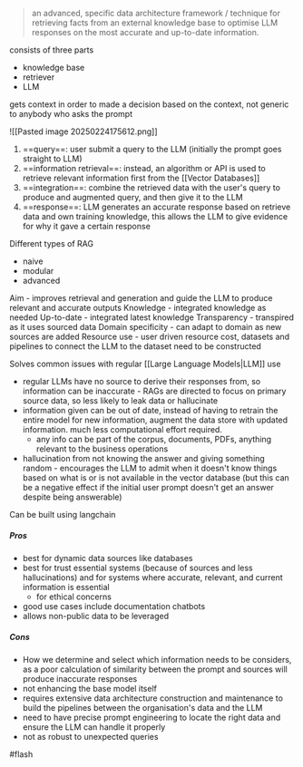 > an advanced, specific data architecture framework / technique for retrieving facts from an external knowledge base to optimise LLM responses on the most accurate and up-to-date information. 

consists of three parts 
- knowledge base 
- retriever
- LLM

gets context in order to made a decision based on the context, not generic to anybody who asks the prompt

![[Pasted image 20250224175612.png]]

1. ==query==: user submit a query to the LLM (initially the prompt goes straight to LLM)
2. ==information retrieval==: instead, an algorithm or API is used to retrieve relevant information first from the [[Vector Databases]]
3. ==integration==:  combine the retrieved data with the user's query to produce and augmented query, and then give it to the LLM
4. ==response==: LLM generates an accurate response based on retrieve data and own training knowledge, this allows the LLM to give evidence for why it gave a certain response 

Different types of RAG
- naive
- modular
- advanced

Aim - improves retrieval and generation and guide the LLM to produce relevant and accurate outputs 
Knowledge - integrated knowledge as needed 
Up-to-date - integrated latest knowledge 
Transparency - transpired as it uses sourced data 
Domain specificity - can adapt to domain as new sources are added 
Resource use - user driven resource cost, datasets and pipelines to connect the LLM to the dataset need to be constructed 

Solves common issues with regular [[Large Language Models|LLM]] use
- regular LLMs have no source to derive their responses from, so information can be inaccurate - RAGs are directed to focus on primary source data, so less likely to leak data or hallucinate
- information given can be out of date, instead of having to retrain the entire model for new information, augment the data store with updated information. much less computational effort required. 
	- any info can be part of the corpus, documents, PDFs, anything relevant to the business operations
- hallucination from not knowing the answer and giving something random - encourages the LLM to admit when it doesn't know things based on what is or is not available in the vector database (but this can be a negative effect if the initial user prompt doesn't get an answer despite being answerable)

Can be built using langchain 

##### Pros 
- best for dynamic data sources like databases 
- best for trust essential systems (because of sources and less hallucinations) and for systems where accurate, relevant, and current information is essential
	- for ethical concerns 
- good use cases include documentation chatbots
- allows non-public data to be leveraged 

##### Cons
- How we determine and select which information needs to be considers, as a poor calculation of similarity between the prompt and sources will produce inaccurate responses  
- not enhancing the base model itself
- requires extensive data architecture construction and maintenance to build the pipelines between the organisation's data and the LLM 
- need to have precise prompt engineering to locate the right data and ensure the LLM can handle it properly 
- not as robust to unexpected queries 

#flash 